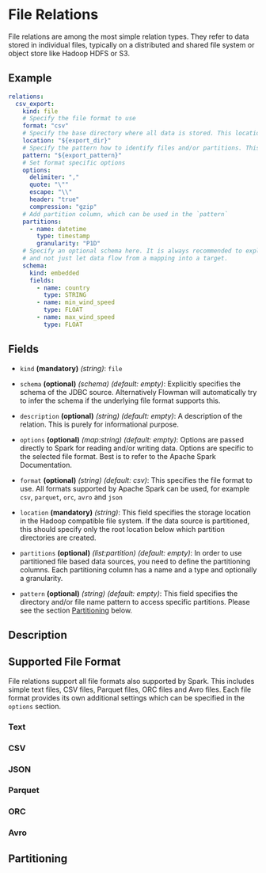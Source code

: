 # File Relations

File relations are among the most simple relation types. They refer to data stored in individual files, typically on
a distributed and shared file system or object store like Hadoop HDFS or S3.

## Example
```yaml
relations:
  csv_export:
    kind: file
    # Specify the file format to use
    format: "csv"
    # Specify the base directory where all data is stored. This location does not include the partition pattern
    location: "${export_dir}"
    # Specify the pattern how to identify files and/or partitions. This pattern is relative to the `location`
    pattern: "${export_pattern}"
    # Set format specific options
    options:
      delimiter: ","
      quote: "\""
      escape: "\\"
      header: "true"
      compression: "gzip"
    # Add partition column, which can be used in the `pattern`
    partitions:
      - name: datetime
        type: timestamp
        granularity: "P1D"
    # Specify an optional schema here. It is always recommended to explicitly specify a schema for every relation
    # and not just let data flow from a mapping into a target.
    schema:
      kind: embedded
      fields:
        - name: country
          type: STRING
        - name: min_wind_speed
          type: FLOAT
        - name: max_wind_speed
          type: FLOAT
```

## Fields
 * `kind` **(mandatory)** *(string)*: `file`
 
 * `schema` **(optional)** *(schema)* *(default: empty)*: 
 Explicitly specifies the schema of the JDBC source. Alternatively Flowman will automatically
 try to infer the schema if the underlying file format supports this.

 * `description` **(optional)** *(string)* *(default: empty)*:
 A description of the relation. This is purely for informational purpose.
 
 * `options` **(optional)** *(map:string)* *(default: empty)*:
 Options are passed directly to Spark for reading and/or writing data. Options are specific
 to the selected file format. Best is to refer to the Apache Spark Documentation.
 
 * `format` **(optional)** *(string)* *(default: csv)*:
 This specifies the file format to use. All formats supported by Apache Spark can be used,
 for example `csv`, `parquet`, `orc`, `avro` and `json`
  
 * `location` **(mandatory)** *(string)*:
 This field specifies the storage location in the Hadoop compatible file system. If the data 
 source is partitioned, this should  specify only the root location below which partition 
 directories are created.
 
 * `partitions` **(optional)** *(list:partition)* *(default: empty)*:
 In order to use partitioned file based data sources, you need to define the partitioning
 columns. Each partitioning column has a name and a type and optionally a granularity.
 
 * `pattern` **(optional)** *(string)* *(default: empty)*:
 This field specifies the directory and/or file name pattern to access specific partitions. 
 Please see the section [Partitioning](#Partitioning) below. 


## Description

## Supported File Format

File relations support all file formats also supported by Spark. This includes simple text files, CSV files,
Parquet files, ORC files and Avro files. Each file format provides its own additional settings which can be specified
in the `options` section.

### Text

### CSV

### JSON

### Parquet

### ORC

### Avro

## Partitioning
